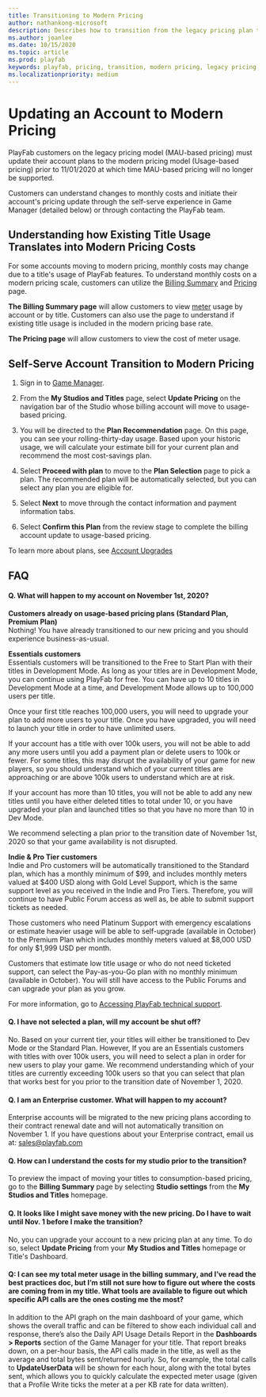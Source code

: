 ```yaml
---
title: Transitioning to Modern Pricing
author: nathankong-microsoft
description: Describes how to transition from the legacy pricing plan to the modern pricing plan.
ms.author: joanlee
ms.date: 10/15/2020
ms.topic: article
ms.prod: playfab
keywords: playfab, pricing, transition, modern pricing, legacy pricing, move, change
ms.localizationpriority: medium
---
```

# Updating an Account to Modern Pricing

 PlayFab customers on the legacy pricing model (MAU-based pricing) must update their account plans to the modern pricing model (Usage-based pricing) prior to 11/01/2020 at which time MAU-based pricing will no longer be supported.

Customers can understand changes to monthly costs and initiate their account's pricing update through the self-serve experience in Game Manager (detailed below) or through contacting the PlayFab team.


## Understanding how Existing Title Usage Translates into Modern Pricing Costs
 For some accounts moving to modern pricing, monthly costs may change due to a title's usage of PlayFab features. To understand monthly costs on a modern pricing scale, customers can utilize the [Billing Summary](../pricing/billingDetails.md) and [Pricing](https://playfab.com/pricing/) page.

 **The Billing Summary page** will allow customers to view [meter](../pricing/Meters/meters.md) usage by account or by title. Customers can also use the page to understand if existing title usage is included in the modern pricing base rate.

**The Pricing page** will allow customers to view the cost of meter usage.

## Self-Serve Account Transition to Modern Pricing

1. Sign in to [Game Manager](https://developer.playfab.com).

2. From the **My Studios and Titles** page, select **Update Pricing** on the navigation bar of the Studio whose billing account will move to usage-based pricing.

3. You will be directed to the **Plan Recommendation** page. On this page, you can see your rolling-thirty-day usage. Based upon your historic usage, we will calculate your estimate bill for your current plan and recommend the most cost-savings plan.

4. Select **Proceed with plan** to move to the **Plan Selection** page to pick a plan.  The recommended plan will be automatically selected, but you can select any plan you are eligible for.

5. Select **Next** to move through the contact information and payment information tabs.

6. Select **Confirm this Plan** from the review stage to complete the billing account update to usage-based pricing.

To learn more about plans, see [Account Upgrades](../pricing/account-upgrades.md)

## FAQ

#### Q. What will happen to my account on November 1st, 2020?
**Customers already on usage-based pricing plans (Standard Plan, Premium Plan)**\
Nothing! You have already transitioned to our new pricing and you should experience business-as-usual.

**Essentials customers**\
Essentials customers will be transitioned to the Free to Start Plan with their titles in Development Mode. As long as your titles are in Development Mode, you can continue using PlayFab for free.  You can have up to 10 titles in Development Mode at a time, and Development Mode allows up to 100,000 users per title.

Once your first title reaches 100,000 users, you will need to upgrade your plan to add more users to your title.  Once you have upgraded, you will need to launch your title in order to have unlimited users. 

If your account has a title with over 100k users, you will not be able to add any more users until you add a payment plan or delete users to 100k or fewer.  For some titles, this may disrupt the availability of your game for new players, so you should understand which of your current titles are approaching or are above 100k users to understand which are at risk.

If your account has more than 10 titles, you will not be able to add any new titles until you have either deleted titles to total under 10, or you have upgraded your plan and launched titles so that you have no more than 10 in Dev Mode.

We recommend selecting a plan prior to the transition date of November 1st, 2020 so that your game availability is not disrupted.

**Indie & Pro Tier customers**\
Indie and Pro customers will be automatically transitioned to the Standard plan, which has a monthly minimum of $99, and includes monthly meters valued at $400 USD along with Gold Level Support, which is the same support level as you received in the Indie and Pro Tiers.  Therefore, you will continue to have Public Forum access as well as, be able to submit support tickets as needed.

Those customers who need Platinum Support with emergency escalations or estimate heavier usage will be able to self-upgrade (available in October) to the Premium Plan which includes monthly meters valued at $8,000 USD for only $1,999 USD per month.

Customers that estimate low title usage or who do not need ticketed support, can select the Pay-as-you-Go plan with no monthly minimum (available in October).  You will still have access to the Public Forums and can upgrade your plan as you grow.

For more information, go to [Accessing PlayFab technical support](./paidtechnicalsupport.md).

#### Q. I have not selected a plan, will my account be shut off?
No. Based on your current tier, your titles will either be transitioned to Dev Mode or the Standard Plan.  However, If you are an Essentials customers with titles with over 100k users, you will need to select a plan in order for new users to play your game. We recommend understanding which of your titles are currently exceeding 100k users so that you can select that plan that works best for you prior to the transition date of November 1, 2020.

#### Q. I am an Enterprise customer. What will happen to my account?

Enterprise accounts will be migrated to the new pricing plans according to their contract renewal date and will not automatically transition on November 1. If you have questions about your Enterprise contract, email us at: [sales@playfab.com](mailto:sales@playfab.com)

#### Q. How can I understand the costs for my studio prior to the transition?

To preview the impact of moving your titles to consumption-based pricing, go to the **Billing Summary** page by selecting **Studio settings** from the **My Studios and Titles** homepage.

#### Q. It looks like I might save money with the new pricing. Do I have to wait until Nov. 1 before I make the transition?

No, you can upgrade your account to a new pricing plan at any time. To do so, select **Update Pricing** from your **My Studios and Titles** homepage or Title's Dashboard.

#### Q: I can see my total meter usage in the billing summary, and I’ve read the best practices doc, but I’m still not sure how to figure out where the costs are coming from in my title. What tools are available to figure out which specific API calls are the ones costing me the most?

In addition to the API graph on the main dashboard of your game, which shows the overall traffic and can be filtered to show each individual call and response, there’s also the Daily API Usage Details Report in the **Dashboards > Reports** section of the Game Manager for your title. That report breaks down, on a per-hour basis, the API calls made in the title, as well as the average and total bytes sent/returned hourly. So, for example, the total calls to **UpdateUserData** will be shown for each hour, along with the total bytes sent, which allows you to quickly calculate the expected meter usage (given that a Profile Write ticks the meter at a per KB rate for data written).

